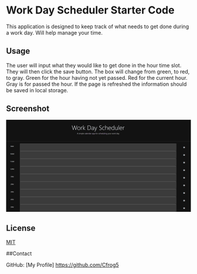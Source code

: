 # Work Day Scheduler Starter Code

This application is designed to keep track of what needs to get done during a work day. Will help manage your time.

## Usage
The user will input what they would like to get done in the hour time slot.
They will then click the save button.
The box will change from green, to red, to gray.
Green for the hour having not yet passed.
Red for the current hour.
Gray is for passed the hour.
If the page is refreshed the information should be saved in local storage. 

## Screenshot
![Alt text](image.png)

## License

[MIT](https://choosealicense.com/licenses/mit/)

##Contact

GitHub: [My Profile] https://github.com/Cfrog5
